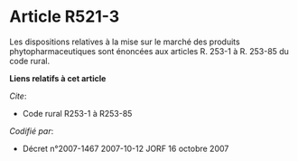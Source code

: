 # Article R521-3

Les dispositions relatives à la mise sur le marché des produits phytopharmaceutiques sont énoncées aux articles R. 253-1 à R.
253-85 du code rural.

**Liens relatifs à cet article**

_Cite_:

  - Code rural R253-1 à R253-85

_Codifié par_:

  - Décret n°2007-1467 2007-10-12 JORF 16 octobre 2007
